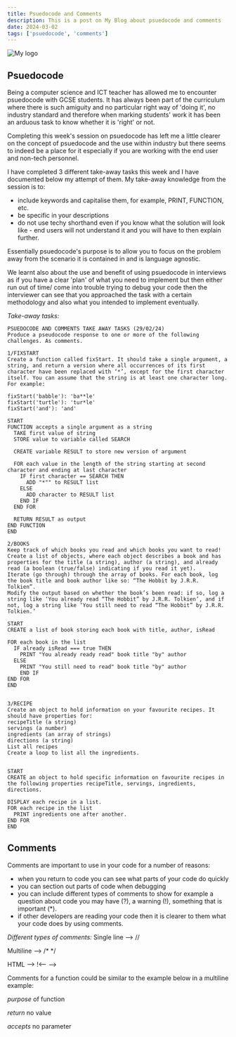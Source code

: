 ```yaml
---
title: Psuedocode and Comments
description: This is a post on My Blog about psuedocode and comments
date: 2024-03-02
tags: ['psuedocode', 'comments']
---
```



![My logo](/images/jblogo.PNG)

## Psuedocode
Being a computer science and ICT teacher has allowed me to encounter psuedocode with GCSE students. It has always been part of the curriculum where there is such amiguity and no particular right way of 'doing it', no industry standard and therefore when marking students' work it has been an arduous task to know whether it is 'right' or not.

Completing this week's session on psuedocode has left me a little clearer on the concept of psuedocode and the use within industry but there seems to indeed be a place for it especially if you are working with the end user and non-tech personnel.


I have completed 3 different take-away tasks this week and I have documented below my attempt of them. My take-away knowledge from the session is to:
- include keywords and capitalise them, for example, PRINT, FUNCTION, etc.
- be specific in your descriptions
- do not use techy shorthand even if you know what the solution will look like - end users will not understand it and you will have to then explain further.

Essentially psuedocode's purpose is to allow you to focus on the problem away from the scenario it is contained in and is language agnostic.

We learnt also about the use and benefit of using psuedocode in interviews as if you have a clear 'plan' of what you need to implement but then either run out of time/ come into trouble trying to debug your code then the interviewer can see that you approached the task with a certain methodology and also what you intended to implement eventually.

*Take-away tasks:*
```
PSUEDOCODE AND COMMENTS TAKE AWAY TASKS (29/02/24)
Produce a pseudocode response to one or more of the following challenges. As comments.

1/FIXSTART
Create a function called fixStart. It should take a single argument, a string, and return a version where all occurrences of its first character have been replaced with ‘*’, except for the first character itself. You can assume that the string is at least one character long. For example:

fixStart('babble'): 'ba**le'
fixStart('turtle'): 'tur*le'
fixStart('and'): 'and'

START
FUNCTION accepts a single argument as a string
  TAKE first value of string
  STORE value to variable called SEARCH

  CREATE variable RESULT to store new version of argument

  FOR each value in the length of the string starting at second character and ending at last character
    IF first character == SEARCH THEN
      ADD "*"" to RESULT list
    ELSE
      ADD character to RESULT list
    END IF
  END FOR

  RETURN RESULT as output
END FUNCTION
END

2/BOOKS
Keep track of which books you read and which books you want to read!
Create a list of objects, where each object describes a book and has properties for the title (a string), author (a string), and already read (a boolean (true/false) indicating if you read it yet).
Iterate (go through) through the array of books. For each book, log the book title and book author like so: “The Hobbit by J.R.R. Tolkien”.
Modify the output based on whether the book’s been read: if so, log a string like ‘You already read “The Hobbit” by J.R.R. Tolkien’, and if not, log a string like ‘You still need to read “The Hobbit” by J.R.R. Tolkien.’

START
CREATE a list of book storing each book with title, author, isRead

FOR each book in the list
  IF already isRead === true THEN
    PRINT "You already ready read" book title "by" author
  ELSE
    PRINT "You still need to read" book title "by" author
	END IF
END FOR
END


3/RECIPE
Create an object to hold information on your favourite recipes. It should have properties for:
recipeTitle (a string)
servings (a number)
ingredients (an array of strings)
directions (a string)
List all recipes
Create a loop to list all the ingredients.


START
CREATE an object to hold specific information on favourite recipes in the following properties recipeTitle, servings, ingredients, directions.

DISPLAY each recipe in a list.
FOR each recipe in the list
  PRINT ingredients one after another.
END FOR
END
```

## Comments
Comments are important to use in your code for a number of reasons:
- when you return to code you can see what parts of your code do quickly
- you can section out parts of code when debugging
- you can include different types of comments to show for example a question about code you may have (?), a warning (!), something that is important (*).
- if other developers are reading your code then it is clearer to them what your code does by using comments.

*Different types of comments:*
Single line --> //


Multiline   --> /* */


HTML        --> !<--  -->


Comments for a function could be similar to the example below in a multiline example:

*purpose* of function


*return* no value


*accepts* no parameter




